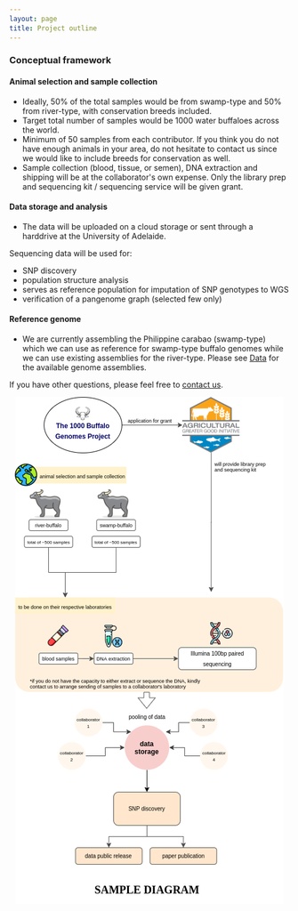 ```yaml
---
layout: page
title: Project outline
---
```


### Conceptual framework

#### Animal selection and sample collection

- Ideally, 50% of the total samples would be from swamp-type and 50% from river-type, with conservation breeds included.
- Target total number of samples would be 1000 water buffaloes across the world.
- Minimum of 50 samples from each contributor. If you think you do not have enough animals in your area, do not hesitate to contact us since we would like to include breeds for conservation as well.
- Sample collection (blood, tissue, or semen), DNA extraction and shipping will be at the collaborator's own expense. Only the library prep and sequencing kit / sequencing service will be given grant. 

#### Data storage and analysis

- The data will be uploaded on a cloud storage or sent through a harddrive at the University of Adelaide.

Sequencing data will be used for:
- SNP discovery
- population structure analysis
- serves as reference population for imputation of SNP genotypes to WGS
- verification of a pangenome graph (selected few only)

#### Reference genome
- We are currently assembling the Philippine carabao (swamp-type) which we can use as reference for swamp-type buffalo genomes while we can use existing assemblies for the river-type. Please see [Data](https://1000buffalogenomes.github.io/datamgmt/) for the available genome assemblies.

If you have other questions, please feel free to [contact us](https://1000buffalogenomes.github.io/join/). 

<p align="center">
  <img src="/assets/img/method_framework.png"/>
</p>